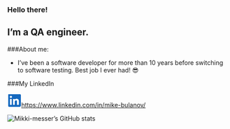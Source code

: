 ### Hello there!
I’m a QA engineer.
---

###About me:
- I’ve been a software developer for more than 10 years before switching to software testing. Best job I ever had! :sunglasses:

###My LinkedIn

![LinkedIn](img/linkedIn.png)https://www.linkedin.com/in/mike-bulanov/

![Mikki-messer’s GitHub stats](https://github-readme-stats.vercel.app/api?username=mikki-messer)